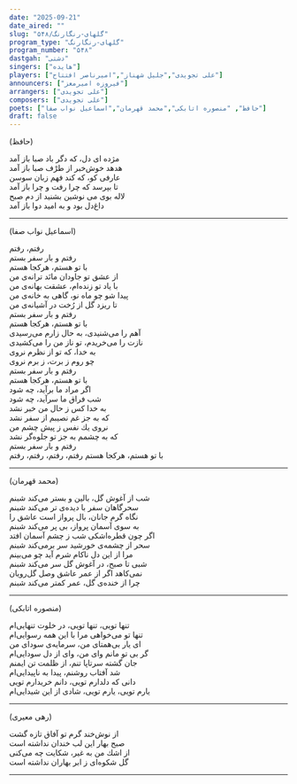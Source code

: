 ```yaml
---
date: "2025-09-21"
date_aired: ""
slug: "گلهای-رنگارنگ/۵۴۸"
program_type: "گلهای-رنگارنگ"
program_number: "۵۴۸"
dastgah: "دشتی"
singers: ["هایده"]
players: ["علی تجویدی","جلیل شهناز","امیرناصر افتتاح"]
announcers: ["فیروزه امیرمعز"]
arrangers: ["علی تجویدی"]
composers: ["علی تجویدی"]
poets: ["حافظ", "منصوره اتابکی","محمد قهرمان","اسماعیل نواب صفا"]
draft: false
---
```


(حافظ)

مژده ای دل، كه دگر باد صبا باز آمد  
هدهد خوش‌خبر از طرْف صبا باز آمد  
عارفی كو، كه كند فهم زبان سوسن  
تا بپرسد كه چرا رفت و چرا باز آمد  
لاله بوی می نوشین بشنید از دم صبح  
داغ‌دل بود و به امید دوا باز آمد

---

(اسماعیل نواب صفا)

رفتم، رفتم  
رفتم و بار سفر بستم  
با تو هستم، هركجا هستم  
از عشق تو جاودان مانَد ترانه‌ی من  
با یاد تو زنده‌ام، عشقت بهانه‌ی من  
پیدا شو چو ماه نو، گاهی به خانه‌ی من  
تا ریزد گل از رُخت در آشیانه‌ی من  
رفتم و بار سفر بستم  
با تو هستم، هركجا هستم  
آهم را می‌شنیدی، به حال زارم می‌رسیدی  
نازت را می‌خریدم، تو ناز من را می‌كشیدی  
به خدا، كه تو از نظرم نروی  
چو روم ز برت، ز برم نروی  
رفتم و بار سفر بستم  
با تو هستم، هركجا هستم  
اگر مراد ما برآید، چه شود  
شب فراق ما سرآید، چه شود  
به خدا كس ز حال من خبر نشد  
که به جز غم نصیبم از سفر نشد  
نروی یك نفس ز پیش چشم من  
كه به چشمم به جز تو جلوه‌گر نشد  
رفتم و بار سفر بستم  
با تو هستم، هركجا هستم
رفتم، رفتم، رفتم، رفتم  

---

(محمد قهرمان)

شب از آغوش گل، بالین و بستر می‌كند شبنم  
سحرگاهان سفر با دیده‌ی تر می‌كند شبنم  
نگاه گرم جانان، بال پرواز است عاشق را  
به سوی آسمان پرواز، بی پر می‌كند شبنم  
اگر چون قطره‌اشكی شب ز چشم آسمان افتد  
سحر از چشمه‌ی خورشید سر برمی‌كند شبنم  
مرا از این دل ناكام شرم آید چو می‌بینم  
شبی تا صبح، در آغوش گل سر می‌كند شبنم  
نمی‌كاهد اگر از عمر عاشق وصل گل‌رویان  
چرا از خنده‌ی گل، عمر كمتر می‌كند شبنم

---

(منصوره اتابکی)

تنها تویی، تنها تویی، در خلوت تنهایی‌ام  
تنها تو می‌خواهی مرا با این همه رسوایی‌ام  
ای یار بی‌همتای من، سرمایه‌ی سودای من  
گر بی تو مانم وای من، وای از دل سودایی‌ام  
جان گشته سرتاپا تنم، از ظلمت تن ایمنم  
شد آفتاب روشنم، پیدا به ناپیدایی‌ام  
دانی كه دلدارم تویی، دانم خریدارم تویی  
یارم تویی، یارم تویی، شادی از این شیدایی‌ام

---

(رهی معیری)

از نوش‌خند گرم تو آفاق تازه گشت  
صبح بهار این لب خندان نداشته است  
از اشك من به غیر، شكایت چه می‌كنی  
گل شكوه‌ای ز ابر بهاران نداشته است

---